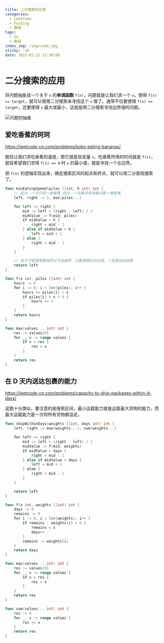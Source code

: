 ```yaml
---
title: 二分搜索的应用
categories:
  - LeetCode
  - Fucking
  - 数组
tags:
  - Go
  - 数组
index_img: /img/code.jpg
sticky: -10
date: 2022-02-22 12:30:00
---
```


# 二分搜索的应用

将问题抽象成一个关于 `x` 的**单调函数** `f(x)`，问题就是让我们求一个 `x`，使得 `f(x) == target`，就可以使用二分搜索来寻找这个 `x` 值了。通常不仅要使得 `f(x) == target`，还要使得 `x` 最大或最小，这就是用二分搜索寻找边界值的问题。

![问题的抽象](https://labuladong.gitee.io/algo/images/%e4%ba%8c%e5%88%86%e8%bf%90%e7%94%a8/3.jpeg)

## 爱吃香蕉的珂珂

https://leetcode-cn.com/problems/koko-eating-bananas/

题目让我们求吃香蕉的速度，那它就是自变量 `x`，吃香蕉所用的时间就是 `f(x)`，题目希望我们求得 `f(x) == H` 时 `x` 的最小值，就是寻找一个左边界。

把 `f(x)` 的逻辑实现出来，确定搜索区间的起点和终点，就可以用二分查找搜索了。

```go
func minEatingSpeed(piles []int, h int) int {
    // 起点：一次只吃一根香蕉 终点：一次最多吃掉最大那一堆香蕉
    left, right := 1, max(piles...)

    for left <= right {
        mid := left + (right - left) / 2
        midValue := f(mid, piles)
        if midValue < h {
            right = mid - 1
        } else if midValue > h {
            left = mid + 1
        } else {
            right = mid - 1
        }
    }

    // 由于不是搜索数组所以不会越界，只要搜索区间合理，一定能找出结果
    return left
}

func f(x int, piles []int) int {
    hours := 0
    for i := 0; i < len(piles); i++ {
        hours += piles[i] / x
        if piles[i] % x > 0 {
            hours += 1
        }
    }
    return hours
}

func max(values ...int) int {
    res := values[0]
    for _, v := range values {
        if v > res {
            res = v
        }
    }
    return res
}
```

## 在 D 天内送达包裹的能力

https://leetcode-cn.com/problems/capacity-to-ship-packages-within-d-days/

这题十分类似，要注意的是搜索区间，最小运载能力就是运载最大货物的能力，而最大运载能力是一次将所有货物都运走。

```go
func shipWithinDays(weights []int, days int) int {
    left, right := max(weights...), sum(weights...)

    for left <= right {
        mid := left + (right - left) / 2
        midValue := f(mid, weights)
        if midValue < days {
            right = mid - 1
        } else if midValue > days {
            left = mid + 1
        } else {
            right = mid - 1
        }
    }

    return left
}

func f(x int, weights []int) int {
    days := 0
    remains := 0
    for i := 0; i < len(weights); i++ {
        if remains - weights[i] < 0 {
            remains = x
            days++
        }
        remains -= weights[i]
    }
    return days
}

func max(values ...int) int {
    res := values[0]
    for _, v := range values {
        if v > res {
            res = v
        }
    }
    return res
}

func sum(values ...int) int {
    res := 0
    for _, v := range values {
        res += v
    }
    return res
}
```